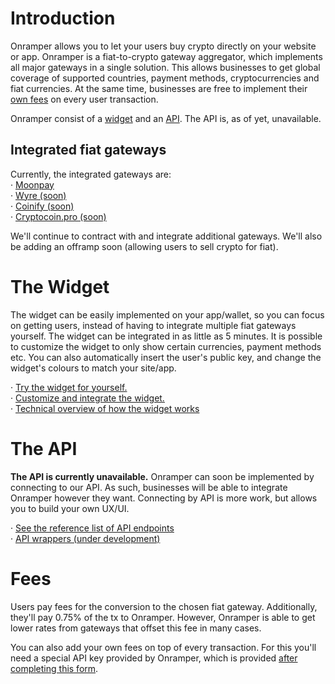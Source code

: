 # Introduction
Onramper allows you to let your users buy crypto directly on your website or app. Onramper is a fiat-to-crypto gateway aggregator, which implements all major gateways in a single solution. This allows businesses to get global coverage of supported countries, payment methods, cryptocurrencies and fiat currencies. At the same time, businesses are free to implement their [own fees](#fees) on every user transaction.

Onramper consist of a [widget](#the-widget) and an [API](#the-api). The API is, as of yet, unavailable. 

## Integrated fiat gateways
Currently, the integrated gateways are:  
· <a href="https://moonpay.io" target="_blank">Moonpay</a>  
· <a href="https://sendwyre.com" target="_blank">Wyre (soon)</a>  
· <a href="https://www.coinify.com/" target="_blank">Coinify (soon)</a>  
· <a href="https://cryptocoin.pro" target="_blank">Cryptocoin.pro (soon)</a>  

We'll continue to contract with and integrate additional gateways. We'll also be adding an offramp soon (allowing users to sell crypto for fiat).


# The Widget
The widget can be easily implemented on your app/wallet, so you can focus on getting users, instead of having to integrate multiple fiat gateways yourself. The widget can be integrated in as little as 5 minutes. It is possible to customize the widget to only show certain currencies, payment methods etc. You can also automatically insert the user's public key, and change the widget's colours to match your site/app.

· <a href="https://widget.onramper.com" target="_blank">Try the widget for yourself.</a>  
· [Customize and integrate the widget.](https://docs.onramper.dev/widget/)   
· [Technical overview of how the widget works](https://docs.onramper.dev/readmewidget/)

# The API
**The API is currently unavailable.**
Onramper can soon be implemented by connecting to our API. As such, businesses will be able to integrate Onramper however they want. Connecting by API is more work, but allows you to build your own UX/UI.

· [See the reference list of API endpoints](https://docs.onramper.dev/API-Reference/)  
· [API wrappers (under development)](https://docs.onramper.dev/apicontext/)

# Fees
Users pay fees for the conversion to the chosen fiat gateway. Additionally, they'll pay 0.75% of the tx to Onramper. However, Onramper is able to get lower rates from gateways that offset this fee in many cases. 

You can also add your own fees on top of every transaction. For this you'll need a special API key provided by Onramper, which is provided <a href="https://forms.gle/9SQXhhyxHFZvBJ7J6" target="_blank">after completing this form</a>.

